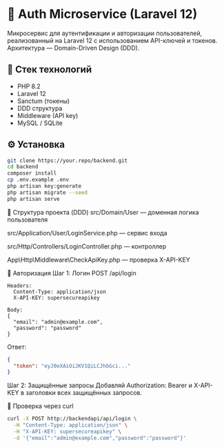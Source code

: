 # 🧩 Auth Microservice (Laravel 12)

Микросервис для аутентификации и авторизации пользователей, реализованный на Laravel 12 с использованием API-ключей и токенов. Архитектура — Domain-Driven Design (DDD).

## 🚀 Стек технологий

- PHP 8.2
- Laravel 12
- Sanctum (токены)
- DDD структура
- Middleware (API key)
- MySQL / SQLite

## ⚙️ Установка

```bash
git clone https://your.repo/backend.git
cd backend
composer install
cp .env.example .env
php artisan key:generate
php artisan migrate --seed
php artisan serve
```

📁 Структура проекта (DDD)
src/Domain/User — доменная логика пользователя

src/Application/User/LoginService.php — сервис входа

src/Http/Controllers/LoginController.php — контроллер

App\Http\Middleware\CheckApiKey.php — проверка X-API-KEY

🔐 Авторизация
Шаг 1: Логин
POST /api/login
```http
Headers:
  Content-Type: application/json
  X-API-KEY: supersecureapikey

Body:
{
  "email": "admin@example.com",
  "password": "password"
}
```

Ответ:
```json
{
  "token": "eyJ0eXAiOiJKV1QiLCJhbGci..."
}
```

Шаг 2: Защищённые запросы
Добавляй Authorization: Bearer <token> и X-API-KEY в заголовки всех защищённых запросов.

🧪 Проверка через curl
```bash
curl -X POST http://backendapi/api/login \
  -H "Content-Type: application/json" \
  -H "X-API-KEY: supersecureapikey" \
  -d '{"email":"admin@example.com","password":"password"}'
```

